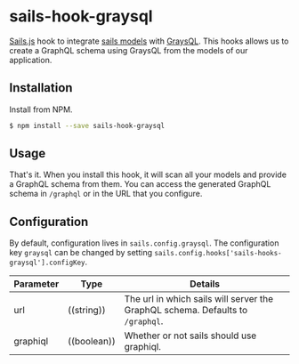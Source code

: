 # sails-hook-graysql

[Sails.js](https://sailsjs.org) hook to integrate [sails models](http://sailsjs.org/documentation/concepts/models-and-orm/models) with [GraysQL](https://github.com/larsbs/graysql). This hooks allows us to create a GraphQL schema using GraysQL from the models of our application.


## Installation

Install from NPM.

```bash
$ npm install --save sails-hook-graysql
```

## Usage

That's it. When you install this hook, it will scan all your models and provide a GraphQL schema from them. You can access the generated GraphQL schema in `/graphql` or in the URL that you configure.


## Configuration

By default, configuration lives in `sails.config.graysql`. The configuration key `graysql` can be changed by setting `sails.config.hooks['sails-hooks-graysql'].configKey`.

| Parameter | Type        | Details
|-----------|-------------| -------
| url       | ((string))  | The url in which sails will server the GraphQL schema. Defaults to `/graphql`.
| graphiql  | ((boolean)) | Whether or not sails should use graphiql.
